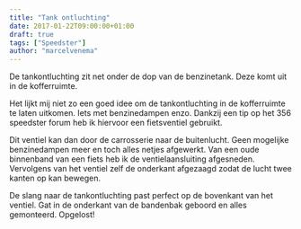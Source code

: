 ```yaml
---
title: "Tank ontluchting"
date: 2017-01-22T09:00:00+01:00
draft: true
tags: ["Speedster"]
author: "marcelvenema"
---
```


De tankontluchting zit net onder de dop van de benzinetank. Deze komt uit in de kofferruimte.

Het lijkt mij niet zo een goed idee om de tankontluchting in de kofferruimte te laten uitkomen. Iets met benzinedampen enzo. Dankzij een tip op het 356 speedster forum heb ik hiervoor een fietsventiel gebruikt. 


Dit ventiel kan dan door de carrosserie naar de buitenlucht. Geen mogelijke benzinedampen meer en toch alles netjes afgewerkt. Van een oude binnenband van een fiets heb ik de ventielaansluiting afgesneden. Vervolgens van het ventiel zelf de onderkant afgezaagd zodat de lucht twee kanten op kan bewegen.


De slang naar de tankontluchting past perfect op de bovenkant van het ventiel. Gat in de onderkant van de bandenbak geboord en alles gemonteerd. Opgelost!
